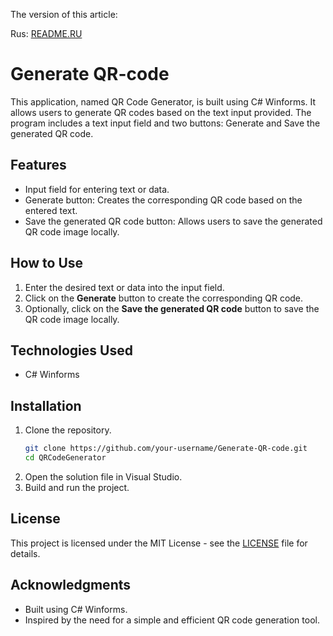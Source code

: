 
The version of this article:

Rus: [README.RU](README.RU)

# Generate QR-code

This application, named QR Code Generator, is built using C# Winforms. It allows users to generate QR codes based on the text input provided. The program includes a text input field and two buttons: Generate and Save the generated QR code.

## Features

- Input field for entering text or data.
- Generate button: Creates the corresponding QR code based on the entered text.
- Save the generated QR code button: Allows users to save the generated QR code image locally.

## How to Use

1. Enter the desired text or data into the input field.
2. Click on the **Generate** button to create the corresponding QR code.
3. Optionally, click on the **Save the generated QR code** button to save the QR code image locally.

## Technologies Used

- C# Winforms

## Installation

1. Clone the repository.
    ```bash
    git clone https://github.com/your-username/Generate-QR-code.git
    cd QRCodeGenerator
    ```
2. Open the solution file in Visual Studio.
3. Build and run the project.

## License

This project is licensed under the MIT License - see the [LICENSE](LICENSE) file for details.

## Acknowledgments

- Built using C# Winforms.
- Inspired by the need for a simple and efficient QR code generation tool.
